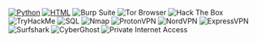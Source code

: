 [![Python](https://img.shields.io/badge/Python-3776AB?style=for-the-badge&logo=python&logoColor=white)](https://www.python.org/)
[![HTML](https://img.shields.io/badge/HTML-E34F26?style=for-the-badge&logo=html5&logoColor=white)](https://developer.mozilla.org/en-US/docs/Web/HTML)
![Burp Suite](https://img.shields.io/badge/Burp_Suite-FF8800?style=for-the-badge&logo=burp-suite&logoColor=white)
![Tor Browser](https://img.shields.io/badge/Tor_Browser-7E00FF?style=for-the-badge&logo=tor-browser&logoColor=white)
![Hack The Box](https://img.shields.io/badge/Hack_The_Box-00FF00?style=for-the-badge&logo=hack-the-box&logoColor=black)
![TryHackMe](https://img.shields.io/badge/TryHackMe-FF6600?style=for-the-badge&logo=tryhackme&logoColor=white)
![SQL](https://img.shields.io/badge/SQL-000000?style=for-the-badge&logo=mysql&logoColor=white)
![Nmap](https://img.shields.io/badge/Nmap-000000?style=for-the-badge&logo=nmap&logoColor=green)
![ProtonVPN](https://img.shields.io/badge/ProtonVPN-000000?style=for-the-badge&logo=protonvpn&logoColor=2f9e44)
![NordVPN](https://img.shields.io/badge/NordVPN-000000?style=for-the-badge&logo=nordvpn&logoColor=00c1d4)
![ExpressVPN](https://img.shields.io/badge/ExpressVPN-000000?style=for-the-badge&logo=expressvpn&logoColor=ff2d20)
![Surfshark](https://img.shields.io/badge/Surfshark-000000?style=for-the-badge&logo=surfshark&logoColor=00b4e4)
![CyberGhost](https://img.shields.io/badge/CyberGhost-000000?style=for-the-badge&logo=cyberghost&logoColor=fff700)
![Private Internet Access](https://img.shields.io/badge/PIA-000000?style=for-the-badge&logo=privateinternetaccess&logoColor=ff4b3e)